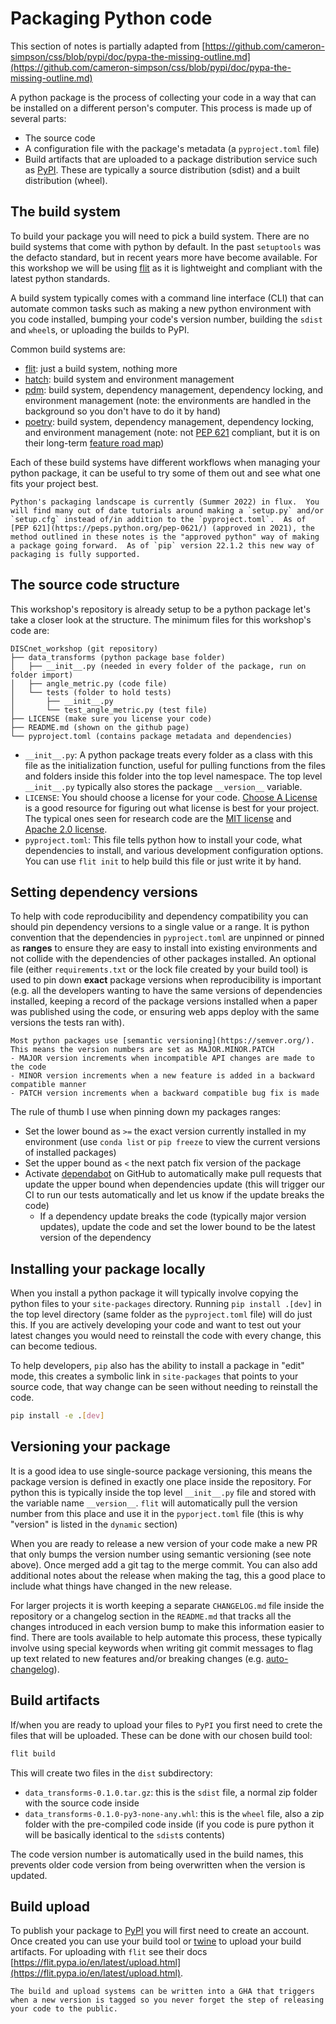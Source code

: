 # Packaging Python code
This section of notes is partially adapted from [https://github.com/cameron-simpson/css/blob/pypi/doc/pypa-the-missing-outline.md](https://github.com/cameron-simpson/css/blob/pypi/doc/pypa-the-missing-outline.md)

A python package is the process of collecting your code in a way that can be installed on a different person's computer.  This process is made up of several parts:

- The source code
- A configuration file with the package's metadata (a `pyproject.toml` file)
- Build artifacts that are uploaded to a package distribution service such as [PyPI](https://pypi.org/).  These are typically a source distribution (sdist) and a built distribution (wheel).

## The build system
To build your package you will need to pick a build system.  There are no build systems that come with python by default.  In the past `setuptools` was the defacto standard, but in recent years more have become available.  For this workshop we will be using [flit](https://flit.pypa.io/en/latest/) as it is lightweight and compliant with the latest python standards.

A build system typically comes with a command line interface (CLI) that can automate common tasks such as making a new python environment with you code installed, bumping your code's version number, building the `sdist` and `wheel`s, or uploading the builds to PyPI.

Common build systems are:
- [flit](https://flit.pypa.io/en/latest/): just a build system, nothing more
- [hatch](https://hatch.pypa.io/latest/): build system and environment management
- [pdm](https://pdm.fming.dev/latest/): build system, dependency management, dependency locking, and environment management (note: the environments are handled in the background so you don't have to do it by hand)
- [poetry](https://python-poetry.org/docs): build system, dependency management, dependency locking, and environment management (note: not [PEP 621](https://peps.python.org/pep-0621/) compliant, but it is on their long-term [feature road map](https://github.com/python-poetry/roadmap/issues/3))

Each of these build systems have different workflows when managing your python package, it can be useful to try some of them out and see what one fits your project best.

```{note}
Python's packaging landscape is currently (Summer 2022) in flux.  You will find many out of date tutorials around making a `setup.py` and/or `setup.cfg` instead of/in addition to the `pyproject.toml`.  As of [PEP 621](https://peps.python.org/pep-0621/) (approved in 2021), the method outlined in these notes is the "approved python" way of making a package going forward.  As of `pip` version 22.1.2 this new way of packaging is fully supported. 
```

## The source code structure
This workshop's repository is already setup to be a python package let's take a closer look at the structure.  The minimum files for this workshop's code are:

```
DISCnet_workshop (git repository)
├── data_transforms (python package base folder)
│   ├── __init__.py (needed in every folder of the package, run on folder import)
│   ├── angle_metric.py (code file)
│   └── tests (folder to hold tests)
│       ├── __init__.py
│       └── test_angle_metric.py (test file)
├── LICENSE (make sure you license your code)
├── README.md (shown on the github page)
└── pyproject.toml (contains package metadata and dependencies)
```

- `__init__.py`: A python package treats every folder as a class with this file as the initialization function, useful for pulling functions from the files and folders inside this folder into the top level namespace.  The top level `__init__.py` typically also stores the package `__version__` variable.
- `LICENSE`: You should choose a license for your code. [Choose A License](https://choosealicense.com/) is a good resource for figuring out what license is best for your project.  The typical ones seen for research code are the [MIT license](https://choosealicense.com/licenses/mit/) and [Apache 2.0 license](https://choosealicense.com/licenses/apache-2.0/).
- `pyproject.toml`: This file tells python how to install your code, what dependencies to install, and various development configuration options.  You can use `flit init` to help build this file or just write it by hand.

## Setting dependency versions
To help with code reproducibility and dependency compatibility you can should pin dependency versions to a single value or a range.  It is python convention that the dependencies in `pyproject.toml` are unpinned or pinned as **ranges** to ensure they are easy to install into existing environments and not collide with the dependencies of other packages installed.  An optional file (either `requirements.txt` or the lock file created by your build tool) is used to pin down **exact** package versions when reproducibility is important (e.g. all the developers wanting to have the same versions of dependencies installed, keeping a record of the package versions installed when a paper was published using the code, or ensuring web apps deploy with the same versions the tests ran with).

```{note}
Most python packages use [semantic versioning](https://semver.org/).  This means the version numbers are set as MAJOR.MINOR.PATCH 
- MAJOR version increments when incompatible API changes are made to the code
- MINOR version increments when a new feature is added in a backward compatible manner
- PATCH version increments when a backward compatible bug fix is made
```

The rule of thumb I use when pinning down my packages ranges:
- Set the lower bound as `>=` the exact version currently installed in my environment (use `conda list` or `pip freeze` to view the current versions of installed packages)
- Set the upper bound as `<` the next patch fix version of the package
- Activate [dependabot](https://github.blog/2020-06-01-keep-all-your-packages-up-to-date-with-dependabot/) on GitHub to automatically make pull requests that update the upper bound when dependencies update (this will trigger our CI to run our tests automatically and let us know if the update breaks the code)
    - If a dependency update breaks the code (typically major version updates), update the code and set the lower bound to be the latest version of the dependency

## Installing your package locally
When you install a python package it will typically involve copying the python files to your `site-packages` directory.  Running `pip install .[dev]` in the top level directory (same folder as the `pyproject.toml` file) will do just this.  If you are actively developing your code and want to test out your latest changes you would need to reinstall the code with every change, this can become tedious.

To help developers, `pip` also has the ability to install a package in "edit" mode, this creates a symbolic link in `site-packages` that points to your source code, that way change can be seen without needing to reinstall the code.

```bash
pip install -e .[dev]
```

## Versioning your package
It is a good idea to use single-source package versioning, this means the package version is defined in exactly one place inside the repository.  For python this is typically inside the top level `__init__.py` file and stored with the variable name `__version__`.  `flit` will automatically pull the version number from this place and use it in the `pyporject.toml` file (this is why "version" is listed in the `dynamic` section)

When you are ready to release a new version of your code make a new PR that only bumps the version number using semantic versioning (see note above).  Once merged add a git tag to the merge commit.  You can also add additional notes about the release when making the tag, this a good place to include what things have changed in the new release.

For larger projects it is worth keeping a separate `CHANGELOG.md` file inside the repository or a changelog section in the `README.md` that tracks all the changes introduced in each version bump to make this information easier to find.  There are tools available to help automate this process, these typically involve using special keywords when writing git commit messages to flag up text related to new features and/or breaking changes (e.g. [auto-changelog](https://github.com/KeNaCo/auto-changelog)).

## Build artifacts
If/when you are ready to upload your files to `PyPI` you first need to crete the files that will be uploaded.  These can be done with our chosen build tool:

```bash
flit build
```

This will create two files in the `dist` subdirectory:

- `data_transforms-0.1.0.tar.gz`: this is the `sdist` file, a normal zip folder with the source code inside
- `data_transforms-0.1.0-py3-none-any.whl`: this is the `wheel` file, also a zip folder with the pre-compiled code inside (if you code is pure python it will be basically identical to the `sdist`s contents)

The code version number is automatically used in the build names, this prevents older code version from being overwritten when the version is updated.

## Build upload
To publish your package to [PyPI](https://pypi.org/) you will first need to create an account.  Once created you can use your build tool or [twine](https://twine.readthedocs.io/en/stable/) to upload your build artifacts.  For uploading with `flit` see their docs [https://flit.pypa.io/en/latest/upload.html](https://flit.pypa.io/en/latest/upload.html).

```{note}
The build and upload systems can be written into a GHA that triggers when a new version is tagged so you never forget the step of releasing your code to the public.
```
